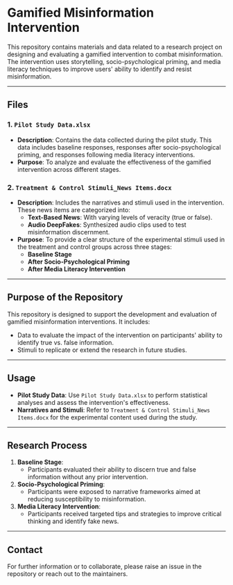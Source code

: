 # Gamified Misinformation Intervention

This repository contains materials and data related to a research project on designing and evaluating a gamified intervention to combat misinformation. The intervention uses storytelling, socio-psychological priming, and media literacy techniques to improve users' ability to identify and resist misinformation.

---

## Files

### 1. `Pilot Study Data.xlsx`
- **Description**: Contains the data collected during the pilot study. This data includes baseline responses, responses after socio-psychological priming, and responses following media literacy interventions.
- **Purpose**: To analyze and evaluate the effectiveness of the gamified intervention across different stages.

### 2. `Treatment & Control Stimuli_News Items.docx`
- **Description**: Includes the narratives and stimuli used in the intervention. These news items are categorized into:
  - **Text-Based News**: With varying levels of veracity (true or false).
  - **Audio DeepFakes**: Synthesized audio clips used to test misinformation discernment.
- **Purpose**: To provide a clear structure of the experimental stimuli used in the treatment and control groups across three stages:
  - **Baseline Stage**
  - **After Socio-Psychological Priming**
  - **After Media Literacy Intervention**

---

## Purpose of the Repository
This repository is designed to support the development and evaluation of gamified misinformation interventions. It includes:
- Data to evaluate the impact of the intervention on participants' ability to identify true vs. false information.
- Stimuli to replicate or extend the research in future studies.

---

## Usage
- **Pilot Study Data**: Use `Pilot Study Data.xlsx` to perform statistical analyses and assess the intervention's effectiveness.
- **Narratives and Stimuli**: Refer to `Treatment & Control Stimuli_News Items.docx` for the experimental content used during the study.

---

## Research Process
1. **Baseline Stage**:
   - Participants evaluated their ability to discern true and false information without any prior intervention.
2. **Socio-Psychological Priming**:
   - Participants were exposed to narrative frameworks aimed at reducing susceptibility to misinformation.
3. **Media Literacy Intervention**:
   - Participants received targeted tips and strategies to improve critical thinking and identify fake news.

---

## Contact
For further information or to collaborate, please raise an issue in the repository or reach out to the maintainers.
